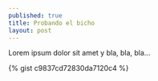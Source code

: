 ```yaml
---
published: true
title: Probando el bicho
layout: post
---
```

Lorem ipsum dolor sit amet y bla, bla, bla...

{% gist c9837cd72830da7120c4 %}